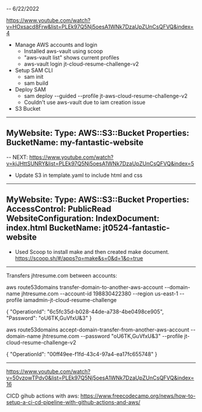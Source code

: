 -- 6/22/2022

https://www.youtube.com/watch?v=HOxsacd8Frw&list=PLEk97Q5Nj5oesA1WNk7DzaUpZUnCsQFVQ&index=4

- Manage AWS accounts and login
    - Installed aws-vault using scoop
    - "aws-vault list" shows current profiles
    - aws-vault login jt-cloud-resume-challenge-v2
- Setup SAM CLI
    - sam init
    - sam build
- Deploy SAM
    - sam deploy --guided --profile jt-aws-cloud-resume-challenge-v2 
    - Couldn't use aws-vault due to iam creation issue
- S3 Bucket

---
MyWebsite:
    Type: AWS::S3::Bucket
    Properties:
        BucketName: my-fantastic-website
---

-- NEXT: https://www.youtube.com/watch?v=kjJHttSUNRY&list=PLEk97Q5Nj5oesA1WNk7DzaUpZUnCsQFVQ&index=5

- Update S3 in template.yaml to include html and css

---
MyWebsite:
    Type: AWS::S3::Bucket
    Properties:
        AccessControl: PublicRead
        WebsiteConfiguration:
            IndexDocument: index.html
        BucketName: jt0524-fantastic-website
---

- Used Scoop to install make and then created make document. https://scoop.sh/#/apps?q=make&s=0&d=1&o=true

---

Transfers jhtresume.com between accounts:

aws route53domains transfer-domain-to-another-aws-account --domain-name jhtresume.com --account-id 198830422380 --region us-east-1 --profile iamadmin-jt-cloud-resume-challenge

{
    "OperationId": "6c5fc35d-b028-44de-a738-4be0498ce905",
    "Password": "oU6TK,GuVfxU&3"
}

aws route53domains accept-domain-transfer-from-another-aws-account --domain-name jhtresume.com --password "oU6TK,GuVfxU&3" --profile jt-cloud-resume-challenge-v2

{
    "OperationId": "00ff49ee-f1fd-43c4-97a4-ea17fc655748"
}

---
https://www.youtube.com/watch?v=50vzowTPdv0&list=PLEk97Q5Nj5oesA1WNk7DzaUpZUnCsQFVQ&index=16

CICD gihub actions with aws:
https://www.freecodecamp.org/news/how-to-setup-a-ci-cd-pipeline-with-github-actions-and-aws/